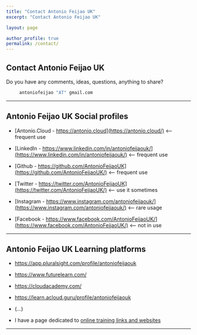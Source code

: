 ```yaml
---
title: "Contact Antonio Feijao UK"
excerpt: "Contact Antonio Feijao UK"

layout: page

author_profile: true
permalink: /contact/
---
```


## Contact Antonio Feijao UK

Do you have any comments, ideas, questions, anything to share? 

```python
     antoniofeijao "AT" gmail.com
```

---

## Antonio Feijao UK Social profiles

* [Antonio.Cloud - https://antonio.cloud](https://antonio.cloud/) <-- frequent use

* [LinkedIn - https://www.linkedin.com/in/antoniofeijaouk/](https://www.linkedin.com/in/antoniofeijaouk/) <-- frequent use
  
* [Github - https://github.com/AntonioFeijaoUK](https://github.com/AntonioFeijaoUK/) <-- frequent use

* [Twitter - https://twitter.com/AntonioFeijaoUK](https://twitter.com/AntonioFeijaoUK/) <-- use it sometimes

* [Instagram - https://www.instagram.com/antoniofeijaouk/](https://www.instagram.com/antoniofeijaouk/) <-- rare usage
 
* [Facebook - https://www.facebook.com/AntonioFeijaoUK/](https://www.facebook.com/AntonioFeijaoUK/) <-- not in use

---

## Antonio Feijao UK Learning platforms

* https://app.pluralsight.com/profile/antoniofeijaouk

* https://www.futurelearn.com/

* https://cloudacademy.com/

* https://learn.acloud.guru/profile/antoniofeijaouk

* (...)

* I have a page dedicated to [online training links and websites](/training/)

---

